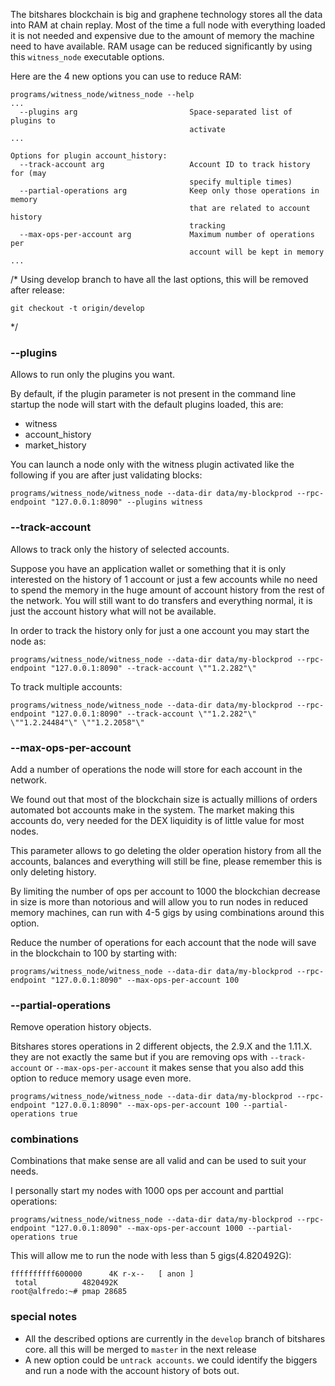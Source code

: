The bitshares blockchain is big and graphene technology stores all the data into RAM at chain replay. 
Most of the time a full node with everything loaded it is not needed and expensive due to the amount of memory the machine need to have available. RAM usage can be reduced significantly by using this `witness_node` executable options.

Here are the 4 new options you can use to reduce RAM:

```
programs/witness_node/witness_node --help
...
  --plugins arg                         Space-separated list of plugins to 
                                        activate
...

Options for plugin account_history:
  --track-account arg                   Account ID to track history for (may 
                                        specify multiple times)
  --partial-operations arg              Keep only those operations in memory 
                                        that are related to account history 
                                        tracking
  --max-ops-per-account arg             Maximum number of operations per 
                                        account will be kept in memory
...
```

/* Using develop branch to have all the last options, this will be removed after release:
```
git checkout -t origin/develop
```
*/

### --plugins

Allows to run only the plugins you want. 

By default, if the plugin parameter is not present in the command line startup the node will start with the default plugins loaded, this are:

- witness
- account_history
- market_history

You can launch a node only with the witness plugin activated like the following if you are after just validating blocks:

`
programs/witness_node/witness_node --data-dir data/my-blockprod --rpc-endpoint "127.0.0.1:8090" --plugins witness
`

### --track-account

Allows to track only the history of selected accounts.

Suppose you have an application wallet or something that it is only interested on the history of 1 account or just a few accounts while no need to spend the memory in the huge amount of account history from the rest of the network. You will still want to do transfers and everything normal, it is just the account history what will not be available.

In order to track the history only for just a one account you may start the node as:

`
programs/witness_node/witness_node --data-dir data/my-blockprod --rpc-endpoint "127.0.0.1:8090" --track-account \""1.2.282"\"
`

To track multiple accounts:

`
programs/witness_node/witness_node --data-dir data/my-blockprod --rpc-endpoint "127.0.0.1:8090" --track-account \""1.2.282"\" \""1.2.24484"\" \""1.2.2058"\"
`

### --max-ops-per-account

Add a number of operations the node will store for each account in the network.

We found out that most of the blockchain size is actually millions of orders automated bot accounts make in the system. The market making this accounts do, very needed for the DEX liquidity is of little value for most nodes.

This parameter allows to go deleting the older operation history from all the accounts, balances and everything will still be fine, please remember this is only deleting history.

By limiting the number of ops per account to 1000 the blockchian decrease in size is more than notorious and will allow you to run nodes in reduced memory machines, can run with 4-5 gigs by using combinations around this option.

Reduce the number of operations for each account that the node will save in the blockchain to 100 by starting with:

`
programs/witness_node/witness_node --data-dir data/my-blockprod --rpc-endpoint "127.0.0.1:8090" --max-ops-per-account 100
`

### --partial-operations 

Remove operation history objects.

Bitshares stores operations in 2 different objects, the 2.9.X and the 1.11.X. they are not exactly the same but if you are removing ops with `--track-account` or `--max-ops-per-account` it makes sense that you also add this option to reduce memory usage even more.

`programs/witness_node/witness_node --data-dir data/my-blockprod --rpc-endpoint "127.0.0.1:8090" --max-ops-per-account 100 --partial-operations true`

### combinations

Combinations that make sense are all valid and can be used to suit your needs.

I personally start my nodes with 1000 ops per account and parttial operations:

`programs/witness_node/witness_node --data-dir data/my-blockprod --rpc-endpoint "127.0.0.1:8090" --max-ops-per-account 1000 --partial-operations true`

This will allow me to run the node with less than 5 gigs(4.820492G):

```
ffffffffff600000      4K r-x--   [ anon ]
 total          4820492K
root@alfredo:~# pmap 28685
```

### special notes

- All the described options are currently in the `develop` branch of bitshares core. all this will be merged to `master` in the next release
- A new option could be `untrack accounts`. we could identify the biggers and run a node with the account history of bots out.